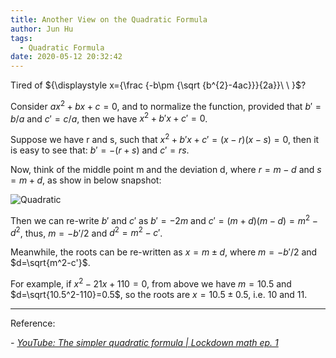 ```yaml
---
title: Another View on the Quadratic Formula
author: Jun Hu
tags:
  - Quadratic Formula
date: 2020-05-12 20:32:42
---
```


Tired of ${\displaystyle x={\frac {-b\pm {\sqrt {b^{2}-4ac}}}{2a}}\ \ }$?



<!-- more -->

Consider $ax^2+bx+c=0$, and to normalize the function, provided that $b'=b/a$ and $c'=c/a$, then we have $x^2+b'x+c'=0$.

Suppose we have r and s, such that  $x^2+b'x+c'=(x-r)(x-s)=0$, then it is easy to see that: $b'=-(r+s)$ and $c'=rs$.

Now, think of the middle point m and the deviation d, where $r=m-d$ and $s=m+d$, as show in below snapshot:

![Quadratic](/images/Quadratic.jpg)

Then we can re-write $b'$ and $c'$ as $b'=-2m$ and $c'=(m+d)(m-d)=m^2-d^2$, thus, $m=-b'/2$ and $d^2=m^2-c'$.

Meanwhile, the roots can be re-written as $x=m \pm d$, where $m=-b'/2$ and $d=\sqrt{m^2-c'}$.

For example, if $x^2-21x+110=0$, from above we have $m=10.5$ and $d=\sqrt{10.5^2-110}=0.5$, so the roots are $x=10.5\pm 0.5$, i.e. 10 and 11.

---


Reference:

*- [YouTube: The simpler quadratic formula | Lockdown math ep. 1](https://youtu.be/MHXO86wKeDY)*

